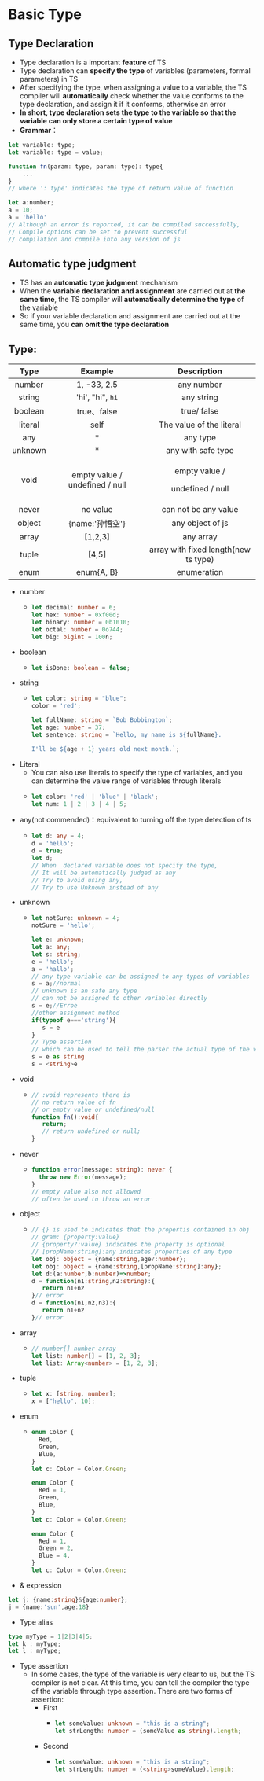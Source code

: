 # Basic Type

## Type Declaration

* Type declaration is a important **feature** of TS
* Type declaration can **specify the type** of variables (parameters, formal parameters) in TS
* After specifying the type, when assigning a value to a variable, the TS compiler will **automatically** check whether the value conforms to the type declaration, and assign it if it conforms, otherwise an error
* **In short, type declaration sets the type to the variable so that the variable can only store a certain type of value**
* **Grammar**：

```javascript
let variable: type;
let variable: type = value;

function fn(param: type, param: type): type{
    ...
}
// where ': type' indicates the type of return value of function

let a:number;
a = 10;
a = 'hello'
// Although an error is reported, it can be compiled successfully,
// Compile options can be set to prevent successful 
// compilation and compile into any version of js
```

## Automatic type judgment

* TS has an **automatic type judgment** mechanism
* When the **variable declaration and assignment** are carried out at **the same time**, the TS compiler will **automatically determine the type** of the variable
* So if your variable declaration and assignment are carried out at the same time, you **can omit the type declaration**

## Type:

|   Type  |             Example            |                  Description                 |
| :-----: | :----------------------------: | :------------------------------------------: |
|  number |           1, -33, 2.5          |                  any number                  |
|  string |        'hi', "hi", `hi`        |                  any string                  |
| boolean |           true、false           |                  true/ false                 |
| literal |              self              |           The value of the literal           |
|   any   |               \*               |                   any type                   |
| unknown |               \*               |              any with safe type              |
|   void  | empty value / undefined / null | <p>empty value / </p><p>undefined / null</p> |
|  never  |            no value            |             can not be any value             |
|  object |          {name:'孙悟空'}          |               any object of js               |
|  array  |            \[1,2,3]            |                   any array                  |
|  tuple  |             \[4,5]             |     array with fixed length(new ts type)     |
|   enum  |           enum{A, B}           |                  enumeration                 |

* number
  * ```typescript
    let decimal: number = 6;
    let hex: number = 0xf00d;
    let binary: number = 0b1010;
    let octal: number = 0o744;
    let big: bigint = 100n;
    ```
* boolean
  * ```typescript
    let isDone: boolean = false;
    ```
* string
  * ```typescript
    let color: string = "blue";
    color = 'red';

    let fullName: string = `Bob Bobbington`;
    let age: number = 37;
    let sentence: string = `Hello, my name is ${fullName}.

    I'll be ${age + 1} years old next month.`;
    ```
* Literal
  * You can also use literals to specify the type of variables, and you can determine the value range of variables through literals
  * ```typescript
    let color: 'red' | 'blue' | 'black';
    let num: 1 | 2 | 3 | 4 | 5;
    ```
* any(not commended)：equivalent to turning off the type detection of ts
  * ```typescript
    let d: any = 4;
    d = 'hello';
    d = true;
    let d;
    // When  declared variable does not specify the type, 
    // It will be automatically judged as any
    // Try to avoid using any, 
    // Try to use Unknown instead of any
    ```
* unknown
  * ```typescript
    let notSure: unknown = 4;
    notSure = 'hello';

    let e: unknown;
    let a: any;
    let s: string;
    e = 'hello';
    a = 'hallo';
    // any type variable can be assigned to any types of variables
    s = a;//normal
    // unknown is an safe any type
    // can not be assigned to other variables directly
    s = e;//Erroe
    //other assignment method
    if(typeof e==='string'){
       s = e
    }
    // Type assertion
    // which can be used to tell the parser the actual type of the variable
    s = e as string
    s = <string>e
    ```
* void
  * ```typescript
    // :void represents there is 
    // no return value of fn 
    // or empty value or undefined/null
    function fn():void{
       return;
       // return undefined or null;
    }
    ```
* never
  * ```typescript
    function error(message: string): never {
      throw new Error(message);
    }
    // empty value also not allowed
    // often be used to throw an error
    ```
* object
  * ```typescript
    // {} is used to indicates that the propertis contained in obj
    // gram: {property:value}
    // {property?:value} indicates the property is optional
    // [propName:string]:any indicates properties of any type
    let obj: object = {name:string,age?:number};
    let obj: object = {name:string,[propName:string]:any};
    let d:(a:number,b:number)=>number;
    d = function(n1:string,n2:string):{
       return n1+n2
    }// error
    d = function(n1,n2,n3):{
       return n1+n2
    }// error
    ```
* array
  * ```typescript
    // number[] number array
    let list: number[] = [1, 2, 3];
    let list: Array<number> = [1, 2, 3];
    ```
* tuple
  * ```typescript
    let x: [string, number];
    x = ["hello", 10];
    ```
* enum
  * ```typescript
    enum Color {
      Red,
      Green,
      Blue,
    }
    let c: Color = Color.Green;

    enum Color {
      Red = 1,
      Green,
      Blue,
    }
    let c: Color = Color.Green;

    enum Color {
      Red = 1,
      Green = 2,
      Blue = 4,
    }
    let c: Color = Color.Green;
    ```
* & expression

```typescript
let j: {name:string}&{age:number};
j = {name:'sun',age:18}
```

* Type alias

```typescript
type myType = 1|2|3|4|5;
let k : myType;
let l : myType;
```

* Type assertion
  * In some cases, the type of the variable is very clear to us, but the TS compiler is not clear. At this time, you can tell the compiler the type of the variable through type assertion. There are two forms of assertion:
    * First
      * ```typescript
        let someValue: unknown = "this is a string";
        let strLength: number = (someValue as string).length;
        ```
    * Second
      * ```typescript
        let someValue: unknown = "this is a string";
        let strLength: number = (<string>someValue).length;
        ```
